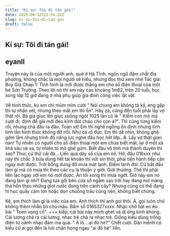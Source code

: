 ```yaml
---
title: "Kí sự: Tôi đi tán gái!"
date: 2025-06-12T22:54:52Z
slug: ki-su-toi-di-tan-gai
draft: false
---
```


## Kí sự: Tôi đi tán gái!

## eyanll

Truyện này là của một người anh, quê ở Hà Tĩnh, ngôn ngữ đậm chất địa phương, không chắc là mọi người sẽ hiểu, nhưng đọc thử xem nhé 
Tác giả: Boy Gia
Chap 1:
Tình hình là mới được thằng em cho số điện thoại của một bé Sơn Trường. Theo lời nó thì em này cao khoảng 1m62, trên 20 tuổi, học xong lớp 12 giờ đang ở nhà phụ giúp gia đình công việc lặt vặt.
 
Về hình thức, ku em chỉ mủm mỉm cười " Nói chung em không tả kỹ, eng gặp thì tự nhận xét, nhưng theo mắt em thì ổn".
Hây zà, cũng đến tuổi phải lấy vợ thật rồi. Bà già giục lên giục xuống ngót 1025 lần có lẻ " Kiếm con mô mà cưới đi, định để già mới đeo kính đút cháo cho con à?".
Thì cũng từng kiếm rồi, nhưng chả đâu ra đâu. Toàn xịt!
Em thì nghề ngỗng ổn định nhưng tính tình lẫn hình thức không đỡ nổi. Như cá rô đực.
Em thì dễ nhìn, không ghê gớm lắm nhưng trình độ năng lực nghe đâu học hết lớp...8. Lấy vợ thật gian nan!
Tự nhiên có người cho số điện thoại một em chưa biết mặt, lại ở một xã khá sâu và xa, tự nhiên tò mò ghê gứm. Biết đâu vô tình mà thành duyên thì sao?
Thui, cứ thử cái đã...
Liếc qua dãy số của em nó. Hờ, đầu 016xxx như này thì chắc 3 bữa dùng hết tài khoản thì vứt sin thôi, phải tiến hành tiếp cận ngay mới được.
Trời bỗng dưng đổ mưa mát lạnh.
Điềm lành đơi. Cứ bắt đầu làm gì mà có mưa thì theo các cụ là thuận ý giời. Giời thương.
Thế thì phải liên lạc ngay với em nó mới được.
Ăn tối xong thì mưa ngớt. Giờ này em nó đang làm gì nhỉ? Đang tựa gối bên cửa sổ ngắm sao trời hay đang mơ màng thả hồn theo những giọt nước đọng trên cành cây?
Nhưng cũng có thể đang hì hục quấy cám lợn hoặc dọn chuồng trâu cũng nên, không biết chừng.
 
Kệ, em thích làm gì là việc của em. Anh thích thì anh gọi thôi. À, gọi luôn chứ không thèm nhắn tin cho máu.
Bấm số 0165327xxxx. Nhạc chờ hát eo éo bài " Teen vọng cổ". +++ kiếp, cái bài này mình ghét và dị ứng kinh khủng. Cải lương chả ra cải lương, nhạc trẻ chả ra nhạc trẻ. Giống kiểu dùng trống điện tử oánh nhạc đám ma quá.
" À lô....ai đó hè?"
Chết cười. Dân mềnh có kiểu cứ ai gọi đến là hỏi chặn họng ngay "ai đó hè" liền.